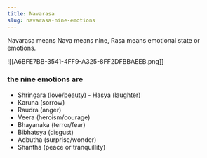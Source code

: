 ```yaml
---
title: Navarasa
slug: navarasa-nine-emotions
---
```

Navarasa means Nava means nine, Rasa means emotional state or emotions.

![[A6BFE7BB-3541-4FF9-A325-8FF2DFBBAEEB.png]]

### the nine emotions are
- Shringara (love/beauty)
- Hasya (laughter)
- Karuna (sorrow)
- Raudra (anger)
- Veera (heroism/courage)
- Bhayanaka (terror/fear)
- Bibhatsya (disgust)
- Adbutha (surprise/wonder)
- Shantha (peace or tranquillity)